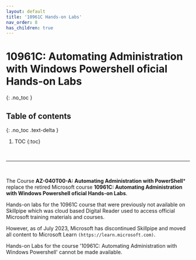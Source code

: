 ```yaml
---
layout: default
title: '10961C Hands-on Labs'
nav_order: 8
has_children: true
---
```


# 10961C: Automating Administration with Windows Powershell oficial Hands-on Labs
{: .no_toc }


## Table of contents
{: .no_toc .text-delta }

1. TOC
{:toc}

<br/>

---

<br/>


The Course **AZ-040T00-A: Automating Administration with PowerShell*** replace the retired Microsoft course **10961C: Automating Administration with Windows Powershell oficial Hands-on Labs**.


Hands-on labs for the 10961C course that were previously not available on Skillpipe which was cloud based Digital Reader used to access official Microsoft training materials and courses.


However, as of July 2023, Microsoft has discontinued Skillpipe and moved all content to Microsoft Learn ``(https://learn.microsoft.com)``.


Hands-on Labs for the course '10961C: Automating Administration with Windows Powershell' cannot be made available.

